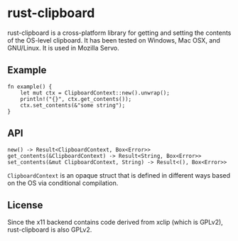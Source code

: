# rust-clipboard
rust-clipboard is a cross-platform library for getting and setting the contents of the OS-level clipboard.
It has been tested on Windows, Mac OSX, and GNU/Linux.
It is used in Mozilla Servo.

## Example
    fn example() {
        let mut ctx = ClipboardContext::new().unwrap();
        println!("{}", ctx.get_contents());
        ctx.set_contents(&"some string");
    }

## API
    new() -> Result<ClipboardContext, Box<Error>>
    get_contents(&ClipboardContext) -> Result<String, Box<Error>>
    set_contents(&mut ClipboardContext, String) -> Result<(), Box<Error>>
`ClipboardContext` is an opaque struct that is defined in different ways based on the OS via conditional compilation.

## License
Since the x11 backend contains code derived from xclip (which is GPLv2), rust-clipboard is also GPLv2.
